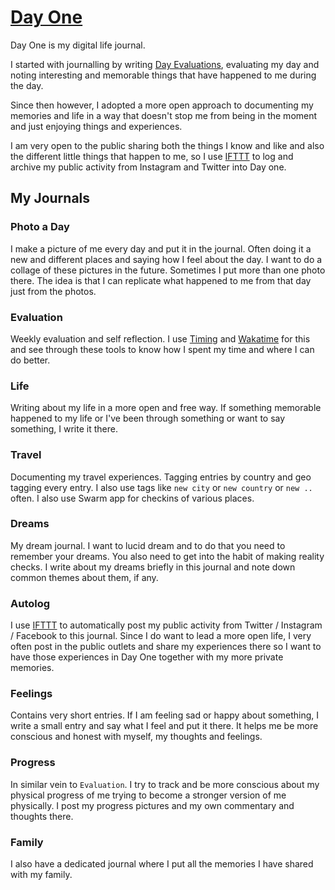 # [Day One](http://dayoneapp.com)
Day One is my digital life journal.

I started with journalling by writing [Day Evaluations](https://medium.com/@NikitaVoloboev/day-evaluations-5706f31c9c5e#.m4lw1eo32), evaluating my day and noting interesting and memorable things that have happened to me during the day. 

Since then however, I adopted a more open approach to documenting my memories and life in a way that doesn't stop me from being in the moment and just enjoying things and experiences.

I am very open to the public sharing both the things I know and like and also the different little things that happen to me, so I use [IFTTT](https://ifttt.com/day_one) to log and archive my public activity from Instagram and Twitter into Day one. 

## My Journals
### Photo a Day
I make a picture of me every day and put it in the journal. Often doing it a new and different places and saying how I feel about the day. I want to do a collage of these pictures in the future. Sometimes I put more than one photo there. The idea is that I can replicate what happened to me from that day just from the photos.

### Evaluation
Weekly evaluation and self reflection. I use [Timing](https://timingapp.com/?lang=en) and [Wakatime](https://wakatime.com/dashboard) for this and see through these tools to know how I spent my time and where I can do better.

### Life
Writing about my life in a more open and free way. If something memorable happened to my life or I've been through something or want to say something, I write it there.

### Travel
Documenting my travel experiences. Tagging entries by country and geo tagging every entry. I also use tags like `new city` or `new country` or `new ..` often. I also use Swarm app for checkins of various places.

### Dreams
My dream journal. I want to lucid dream and to do that you need to remember your dreams. You also need to get into the habit of making reality checks. I write about my dreams briefly in this journal and note down common themes about them, if any.

### Autolog
I use [IFTTT](../../tools/IFTTT.md) to automatically post my public activity from Twitter / Instagram / Facebook to this journal. Since I do want to lead a more open life, I very often post in the public outlets and share my experiences there so I want to have those experiences in Day One together with my more private memories. 

### Feelings
Contains very short entries. If I am feeling sad or happy about something, I write a small entry and say what I feel and put it there. It helps me be more conscious and honest with myself, my thoughts and feelings. 

### Progress
In similar vein to `Evaluation`. I try to track and be more conscious about my physical progress of me trying to become a stronger version of me physically. I post my progress pictures and my own commentary and thoughts there.

### Family
I also have a dedicated journal where I put all the memories I have shared with my family.


